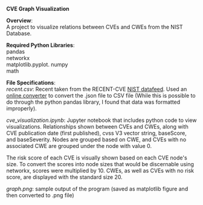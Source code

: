**CVE Graph Visualization**

**Overview**:   
A project to visualize relations between CVEs and CWEs from the NIST Database.

**Required Python Libraries**:   
pandas   
networkx   
matplotlib.pyplot. 
numpy   
math

**File Specifications**:  
*recent.csv*: Recent taken from the RECENT-CVE [NIST datafeed](https://nvd.nist.gov/vuln/data-feeds). Used an [online converter](https://www.convertcsv.com/json-to-csv.htm) to convert the .json file to CSV file (While this is possible to do through the python pandas library, I found that data was formatted improperly). 

*cve_visualization.ipynb*: Jupyter notebook that includes python code to view visualizations. Relationships shown between CVEs and CWEs, along with 
CVE publication date (first published), cvss V3 vector string, baseScore, and baseSeverity. Nodes are grouped based on CWE, and CVEs with no associated 
CWE are grouped under the node with value 0. 

The risk score of each CVE is visually shown based on each CVE node's size. To convert the scores into node sizes that would be discernable using 
networkx, scores were multiplied by 10. CWEs, as well as CVEs with no risk score, are displayed with the standard size 20. 

*graph.png*: sample output of the program (saved as matplotlib figure and then converted to .png file) 
